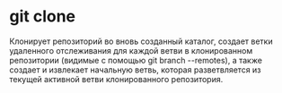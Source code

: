 # git clone

Клонирует репозиторий во вновь созданный каталог, создает ветки удаленного отслеживания для каждой ветви в клонированном репозитории (видимые с помощью git branch --remotes), а также создает и извлекает начальную ветвь, которая разветвляется из текущей активной ветви клонированного репозитория.

